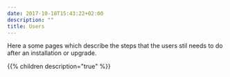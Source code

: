 ```yaml
---
date: 2017-10-18T15:43:22+02:00
description: ""
title: Users
---
```


Here a some pages which describe the steps that the users stil needs to do after an installation or upgrade.

{{% children description="true"   %}}
